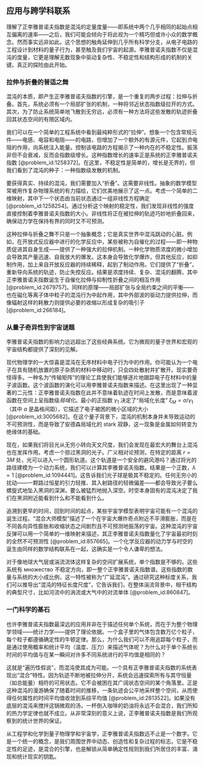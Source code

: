 ## 应用与跨学科联系

理解了正李雅普诺夫指数是混沌的定量度量——即系统中两个几乎相同的起始点相互偏离的速率——之后，我们可能会倾向于将此视为一个精巧但或许小众的数学概念。然而事实远非如此。这个思想的触角延伸到几乎所有科学分支，从电子电路的工程设计到材料的量子行为，甚至触及我们宇宙的起源。李雅普诺夫指数不仅是混沌的度量，它更是理解无数现象中驱动复杂性、不稳定性和结构形成的机制的关键。真正的探险由此开始。

### 拉伸与折叠的普适之舞

混沌的本质，即产生正李雅普诺夫指数的引擎，是一个重复的两步过程：拉伸与折叠。首先，系统必须有一个局部扩张的机制，一种将邻近状态指数级拉开的方式。其次，为了防止系统简单地飞散到无穷远，必须有一种方法将这些发散的轨迹折叠回其状态空间的有限区域内。

我们可以在一个简单的工程系统中看到最纯粹形式的“拉伸”。想象一个包含常规元件——电感、电容和电阻——的电路，但增加了一个额外的有源元件，它起到*负*电阻的作用，向系统注入能量。控制该电路的方程揭示了一种内在的不稳定性。振荡非但不会衰减，反而会指数级增长。这种指数增长的速率正是系统的正李雅普诺夫指数 [@problem_id:1258372]。在这里，不稳定性是简单的，增长是无界的，但我们看到了混沌的种子：一种指数级发散的机制。

要获得真实、持续的混沌，我们需要加入“折叠”。这需要非线性。抽象的数学模型常被用作复杂物理系统的有力描绘，它们优美地展示了这一点。考虑一个简单的二维映射，其中下一个状态由当前状态通过一组非线性方程确定 [@problem_id:1258254]。通过分析这个映射的稳定性，我们发现非线性的强度直接控制着李雅普诺夫指数的大小。非线性将正在被拉伸的轨迹巧妙地折叠回来，确保动力学在保持有界的同时又不可预测。

这种拉伸与折叠之舞不只是一个抽象概念；它是真实世界中混沌跳动的心脏。例如，在开放式反应器中进行的化学反应中，某些被称为自催化的过程——即一种物质促进其自身生成——提供了一种强大的拉伸机制。一种化学物质浓度的微小增加会导致其产量迅速、自我放大的爆发。这本身会导致化学爆炸，但其他反应，如抑制作用，加上来自开放反应器的持续稀释，起到了制动作用。它们提供了“折叠”，重新导向系统的轨迹，防止失控反应。结果是浓度持续、复杂、混沌的翻腾，其中正李雅普诺夫指数诞生于自催化拉伸与抑制性折叠之间的相互作用 [@problem_id:2679757]。同样的原理——局部扩张与全局约束之间的平衡——也在磁化等离子体中粒子的混沌行为中起作用，其中外部波的驱动力提供拉伸，而像辐射这样的耗散力则提供必要的收缩以形成复杂的吸引子 [@problem_id:266184]。

### 从量子奇异性到宇宙谜题

李雅普诺夫指数的影响力远远超出了这些经典系统。它为微观的量子世界和宏观的宇宙结构都提供了深刻的见解。

现代物理学的一大惊喜是混沌在无序材料中电子行为中的作用。你可能认为一个电子在具有随机放置的原子杂质的材料中移动时，只会四处散射并扩散开。现实要奇怪得多。一种名为“传输矩阵”的理论工具使我们能够逐片地跟踪电子在材料中的量子波函数。这个波函数的演化可以用李雅普诺夫指数来描述。在这里出现了一种显著的二元性：正李雅普诺夫指数在此并不意味着轨迹在时间上发散，而是意味着波函数在空间上呈指数级*局域化*。最小的正指数 $\gamma_1$ 决定了“局域化长度” $\xi_M = a/\gamma_1$（其中 $a$ 是晶格间距），它描述了电子被困的微小区域的大小 [@problem_id:3005682]。在这个量子背景下，混沌的机制本身并未导致运动的不可预测性，而是导致了安德森局域化的 stark 寂静，这一现象是金属如何转变为绝缘体的基础。

现在，如果我们将目光从无穷小转向天文尺度，我们会发现在最宏大的舞台上混沌也在发挥作用。考虑一个掠过黑洞的光子。广义相对论预测，在特定的距离 $r = 3M$ 处，光可以进入一个圆形轨道。这个轨道是一个安全的避风港吗？通过将光的路径建模为一个动力系统，我们可以计算其李雅普诺夫指数。结果是一个正数，$\lambda = 1$ [@problem_id:1094441]。这告诉我们光子球是极其不稳定的。任何无穷小的扰动——一颗路过恒星的引力轻推、其入射路径的轻微偏差——都会导致光子要么螺旋式地坠入黑洞的深渊，要么被猛烈地抛入深空。时空本身固有的混沌决定了我们在黑洞附近能看到什么和不能看到什么。

追溯到更早的时间，回到时间的起点，某些宇宙学模型表明宇宙可能有一个混沌的诞生过程。“混合大师模型”描述了一个在宇宙大爆炸奇点附近不平滑膨胀，而是在不同各向异性膨胀和收缩状态之间剧烈且不可预测地振荡的宇宙。这种混沌的宇宙反弹可以用一个简单的一维映射来描述，其正李雅普诺夫指数量化了宇宙最初时刻的全然不可预测性 [@problem_id:857665]。一个化学反应器的动力学与时空的诞生由同样的数学结构联系在一起，这确实是一个令人谦卑的想法。

对于像地球大气层或湍流流体这样复杂的空间扩展系统，单个指数是不够的。这些系统有 множество 不稳定方向，即一整个正李雅普诺夫指数谱。这些指数的数量与系统的大小成比例，这一特性被称为“广延混沌”。通过研究这种标度关系，我们可以推导出“混沌的特征长度尺度”，它告诉我们，在整体湍流背景中，相干结构的典型尺寸，比如河流中的涡流或大气中的对流单体 [@problem_id:860847]。

### 一门科学的基石

也许李雅普诺夫指数最深远的应用并非在于描述任何单个系统，而在于为整个物理学领域——统计力学——提供了理论依据。一个盒子里的气体包含数万亿个粒子，每个粒子都遵循确定性的牛顿定律。那么，为什么我们可以不用追踪每个粒子，而是通过使用概率和统计平均（温度、压力）来描述气体呢？为什么对于单个系统长时间的平均值与在某一瞬间对许多不同系统进行的平均值是相同的？

这就是“遍历性假说”，而混沌使其成为可能。一个具有正李雅普诺夫指数的系统表现出“混合”特性。因为轨迹不断地被拉伸分开，系统会迅速探索所有与其守恒量（如总能量）相符的可用状态。它不会被困在其广阔状态空间的某个角落里。正是这种混沌的漫游确保了随着时间的推移，一条轨迹会公平地采样整个空间，从而使得任何属性的时间平均值收敛到系综平均值 [@problem_id:2813522]。如果没有底层的混沌来搅拌这锅微观的汤，一杯倒入咖啡的奶油将永远不会混合，我们所知的热力学定律也就不成立。从非常深刻的意义上说，正李雅普诺夫指数是我们所观察到的统计世界的保证。

从工程学和化学到量子物理学和宇宙学，正李雅普诺夫指数远不止是一个数字。它是一个统一的概念，是我们周围世界中动态、创造性和复杂过程的标志。它是不稳定性的足迹，是混合的引擎，也是解锁从简单确定性规则到我们所居住的丰富、涌现和统计现实的钥匙。